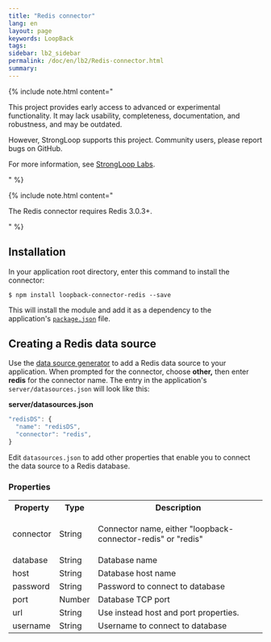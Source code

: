 ```yaml
---
title: "Redis connector"
lang: en
layout: page
keywords: LoopBack
tags:
sidebar: lb2_sidebar
permalink: /doc/en/lb2/Redis-connector.html
summary:
---
```


{% include note.html content="

This project provides early access to advanced or experimental functionality.
It may lack usability, completeness, documentation, and robustness, and may be outdated.

However, StrongLoop supports this project. Community users, please report bugs on GitHub.

For more information, see [StrongLoop Labs](/doc/en/lb2/StrongLoop-Labs.html).

" %}

{% include note.html content="

The Redis connector requires Redis 3.0.3+.

" %}

## Installation

In your application root directory, enter this command to install the connector:

```shell
$ npm install loopback-connector-redis --save
```

This will install the module and add it as a dependency to the application's [`package.json`](http://docs.strongloop.com/display/LB/package.json) file.

## Creating a Redis data source

Use the [data source generator](/doc/en/lb2/Data-source-generator.html) to add a Redis data source to your application.
When prompted for the connector, choose **other,** then enter **redis** for the connector name.
The entry in the application's `server/datasources.json` will look like this:

**server/datasources.json**

```javascript
"redisDS": {
  "name": "redisDS",
  "connector": "redis",
}
```

Edit `datasources.json` to add other properties that enable you to connect the data source to a Redis database.

### Properties

<table>
  <tbody>
    <tr>
      <th>Property</th>
      <th>Type</th>
      <th>Description</th>
    </tr>
    <tr>
      <td>connector</td>
      <td>String</td>
      <td>
        <p>Connector name, either "loopback-connector-redis" or "redis"</p>
      </td>
    </tr>
    <tr>
      <td>database</td>
      <td>String</td>
      <td>Database name</td>
    </tr>
    <tr>
      <td>host</td>
      <td>String</td>
      <td>Database host name</td>
    </tr>
    <tr>
      <td>password</td>
      <td>String</td>
      <td>Password to connect to database</td>
    </tr>
    <tr>
      <td>port</td>
      <td>Number</td>
      <td>Database TCP port</td>
    </tr>
    <tr>
      <td>url</td>
      <td>String</td>
      <td>Use instead host and port properties.</td>
    </tr>
    <tr>
      <td>username</td>
      <td>String</td>
      <td>Username to connect to database</td>
    </tr>
  </tbody>
</table>